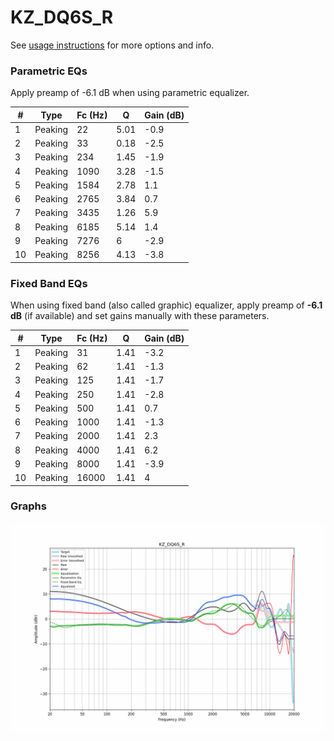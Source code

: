 # KZ_DQ6S_R
See [usage instructions](https://github.com/jaakkopasanen/AutoEq#usage) for more options and info.

### Parametric EQs
Apply preamp of -6.1 dB when using parametric equalizer.

|   # | Type    |   Fc (Hz) |    Q |   Gain (dB) |
|-----|---------|-----------|------|-------------|
|   1 | Peaking |        22 | 5.01 |        -0.9 |
|   2 | Peaking |        33 | 0.18 |        -2.5 |
|   3 | Peaking |       234 | 1.45 |        -1.9 |
|   4 | Peaking |      1090 | 3.28 |        -1.5 |
|   5 | Peaking |      1584 | 2.78 |         1.1 |
|   6 | Peaking |      2765 | 3.84 |         0.7 |
|   7 | Peaking |      3435 | 1.26 |         5.9 |
|   8 | Peaking |      6185 | 5.14 |         1.4 |
|   9 | Peaking |      7276 | 6    |        -2.9 |
|  10 | Peaking |      8256 | 4.13 |        -3.8 |

### Fixed Band EQs
When using fixed band (also called graphic) equalizer, apply preamp of **-6.1 dB** (if available) and set gains manually with these parameters.

|   # | Type    |   Fc (Hz) |    Q |   Gain (dB) |
|-----|---------|-----------|------|-------------|
|   1 | Peaking |        31 | 1.41 |        -3.2 |
|   2 | Peaking |        62 | 1.41 |        -1.3 |
|   3 | Peaking |       125 | 1.41 |        -1.7 |
|   4 | Peaking |       250 | 1.41 |        -2.8 |
|   5 | Peaking |       500 | 1.41 |         0.7 |
|   6 | Peaking |      1000 | 1.41 |        -1.3 |
|   7 | Peaking |      2000 | 1.41 |         2.3 |
|   8 | Peaking |      4000 | 1.41 |         6.2 |
|   9 | Peaking |      8000 | 1.41 |        -3.9 |
|  10 | Peaking |     16000 | 1.41 |         4   |

### Graphs
![](./KZ_DQ6S_R.png)
